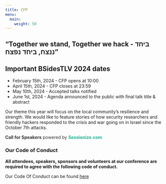 ```yaml
---
title: CFP
menu:
  main:
    weight: 50
---
```


<!-- {{% hero %}}
BSidesTLV 2024 Call for Papers
{{%/ hero %}} -->

## “Together we stand, Together we hack - ביחד ננצח, ביחד נפצח”

## Important BSidesTLV 2024 dates
* February 15th, 2024 - CFP opens at 10:00
* April 15th, 2024 - CFP closes at 23:59
* May 10th, 2024 - Accepted talks notified
* June 1st, 2024 - Agenda announced to the public with final talk title & abstract


Our theme this year will focus on the local community’s resilience and strength.
We would like to feature stories of how security researchers and friendly hackers responded to the crisis and war going on in Israel since the October 7th attacks.


<a href="https://sessionize.com/" style="color: rgba(0,0,0,.8); text-decoration: none;"><strong>Call for Speakers</strong> powered by <strong style="color: #1AB394;">Sessionize.com</strong></a>

### Our Code of Conduct

**All attendees, speakers, sponsors and volunteers at our conference are required to agree with the following code of conduct.**

Our Code Of Conduct can be found [here][coc-url]

[cyberweek]: https://cyberweek.tau.ac.il/
[coc-url]: /code-of-conduct
